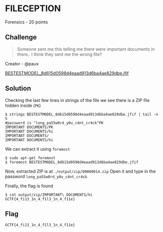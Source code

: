 # FILECEPTION
Forensics - 20 points

## Challenge 
> Someone sent me this telling me there were important documents in there.. I think they sent me the wrong file?

Creator - @paux

[BESTESTMODEL_8d615d0598d4eaad913d6ba4ae829dbe.jfif](BESTESTMODEL_8d615d0598d4eaad913d6ba4ae829dbe.jfif)


## Solution

Checking the last few lines in strings of the file we see there is a ZIP file hidden inside (`PK`)

	$ strings BESTESTMODEL_8d615d0598d4eaad913d6ba4ae829dbe.jfif | tail -n 5
	#password is "long_pa55w0rd_y0u_c4nt_cr4ck"PK
	IMPORTANT DOCUMENTS/PK
	IMPORTANT DOCUMENTS/hi
	IMPORTANT DOCUMENTS/
	IMPORTANT DOCUMENTS/hi

We can extract it using `foremost`

	$ sudo apt-get foremost
	$ foremost BESTESTMODEL_8d615d0598d4eaad913d6ba4ae829dbe.jfif 

Now, extracted ZIP is at `./output/zip/00000014.zip`
Open it and type in the password `long_pa55w0rd_y0u_c4nt_cr4ck`

Finally, the flag is found

	$ cat output/zip/IMPORTANT\ DOCUMENTS/hi 
	GCTF{4_fi13_1n_4_f1l3_1n_4_f11e}

## Flag
`GCTF{4_fi13_1n_4_f1l3_1n_4_f11e}`